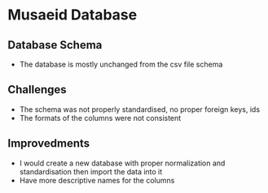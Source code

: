 # Musaeid Database

## Database Schema
- The database is mostly unchanged from the csv file schema

## Challenges
- The schema was not properly standardised, no proper foreign keys, ids
- The formats of the columns were not consistent

## Improvedments
- I would create a new database with proper normalization and standardisation then import the data into it
- Have more descriptive names for the columns




